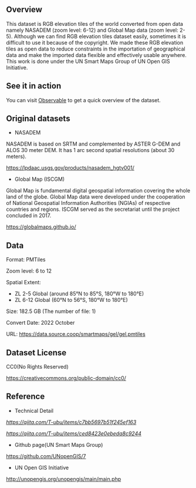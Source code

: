 ## **Overview**

This dataset is RGB elevation tiles of the world converted from open data namely NASADEM (zoom level: 6-12) and Global Map data (zoom level: 2-5). Although we can find RGB elevation tiles dataset easily, sometimes it is difficult to use it because of the copyright. We made these RGB elevation tiles as open data to reduce constraints in the importation of geographical data and make the imported data flexible and effectively usable anywhere. This work is done under the UN Smart Maps Group of UN Open GIS Initiative.

## **See it in action**

You can visit [Observable](https://observablehq.com/d/652ef8ca26776146) to get a quick overview of the dataset.

## **Original datasets**

- NASADEM

NASADEM is based on SRTM and complemented by ASTER G-DEM and ALOS 30 meter DEM. It has 1 arc second spatial resolutions (about 30 meters).

https://lpdaac.usgs.gov/products/nasadem_hgtv001/

- Global Map (ISCGM)

Global Map is fundamental digital geospatial information covering the whole land of the globe. Global Map data were developed under the cooperation of National Geospatial Information Authorities (NGIAs) of respective countries and regions. ISCGM served as the secretariat until the project concluded in 2017.

https://globalmaps.github.io/

## **Data**

Format: PMTiles

Zoom level: 6 to 12

Spatial Extent:
- ZL 2-5 Global (around 85°N to 85°S, 180°W to 180°E)
- ZL 6-12 Global (60°N to 56°S, 180°W to 180°E)

Size: 182.5 GB (The number of file: 1)

Convert Date: 2022 October

URL: https://data.source.coop/smartmaps/gel/gel.pmtiles

## Dataset License

CC0(No Rights Reserved)

https://creativecommons.org/public-domain/cc0/

## Reference

- Technical Detail

*https://qiita.com/T-ubu/items/c7bb5697b51f245ef163*

*https://qiita.com/T-ubu/items/ced8423e0ebeda8c9244*

- Github page(UN Smart Maps Group)

https://github.com/UNopenGIS/7

- UN Open GIS Initiative

http://unopengis.org/unopengis/main/main.php
